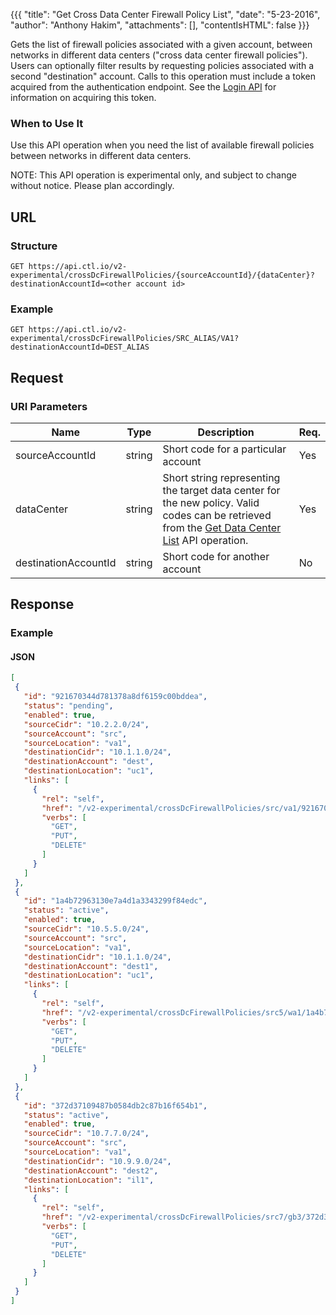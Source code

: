 {{{
  "title": "Get Cross Data Center Firewall Policy List",
  "date": "5-23-2016",
  "author": "Anthony Hakim",
  "attachments": [],
  "contentIsHTML": false
}}}

Gets the list of firewall policies associated with a given account, between networks in different data centers ("cross data center firewall policies"). Users can optionally filter results by requesting policies associated with a second "destination" account. Calls to this operation must include a token acquired from the authentication endpoint. See the [Login API](https://www.ctl.io/api-docs/v2/#authentication-login) for information on acquiring this token.

### When to Use It

Use this API operation when you need the list of available firewall policies between networks in different data centers.

  NOTE: This API operation is experimental only, and subject to change without notice. Please plan accordingly.

## URL

### Structure

    GET https://api.ctl.io/v2-experimental/crossDcFirewallPolicies/{sourceAccountId}/{dataCenter}?destinationAccountId=<other account id>

### Example

    GET https://api.ctl.io/v2-experimental/crossDcFirewallPolicies/SRC_ALIAS/VA1?destinationAccountId=DEST_ALIAS

## Request

### URI Parameters

| Name | Type | Description | Req. |
| --- | --- | --- | --- |
| sourceAccountId | string | Short code for a particular account | Yes |
| dataCenter | string | Short string representing the target data center for the new policy. Valid codes can be retrieved from the [Get Data Center List](https://www.ctl.io/api-docs/v2/#data-centers-get-data-center) API operation. | Yes |
| destinationAccountId | string | Short code for another account | No |

## Response

### Example

#### JSON
```json
[
 {
   "id": "921670344d781378a8df6159c00bddea",
   "status": "pending",
   "enabled": true,
   "sourceCidr": "10.2.2.0/24",
   "sourceAccount": "src",
   "sourceLocation": "va1",
   "destinationCidr": "10.1.1.0/24",
   "destinationAccount": "dest",
   "destinationLocation": "uc1",
   "links": [
     {
       "rel": "self",
       "href": "/v2-experimental/crossDcFirewallPolicies/src/va1/921670344d781378a8df6159c00bddea",
       "verbs": [
         "GET",
         "PUT",
         "DELETE"
       ]
     }
   ]
 },
 {
   "id": "1a4b72963130e7a4d1a3343299f84edc",
   "status": "active",
   "enabled": true,
   "sourceCidr": "10.5.5.0/24",
   "sourceAccount": "src",
   "sourceLocation": "va1",
   "destinationCidr": "10.1.1.0/24",
   "destinationAccount": "dest1",
   "destinationLocation": "uc1",
   "links": [
     {
       "rel": "self",
       "href": "/v2-experimental/crossDcFirewallPolicies/src5/wa1/1a4b72963130e7a4d1a3343299f84edc",
       "verbs": [
         "GET",
         "PUT",
         "DELETE"
       ]
     }
   ]
 },
 {
   "id": "372d37109487b0584db2c87b16f654b1",
   "status": "active",
   "enabled": true,
   "sourceCidr": "10.7.7.0/24",
   "sourceAccount": "src",
   "sourceLocation": "va1",
   "destinationCidr": "10.9.9.0/24",
   "destinationAccount": "dest2",
   "destinationLocation": "il1",
   "links": [
     {
       "rel": "self",
       "href": "/v2-experimental/crossDcFirewallPolicies/src7/gb3/372d37109487b0584db2c87b16f654b1",
       "verbs": [
         "GET",
         "PUT",
         "DELETE"
       ]
     }
   ]
 }
]
```
